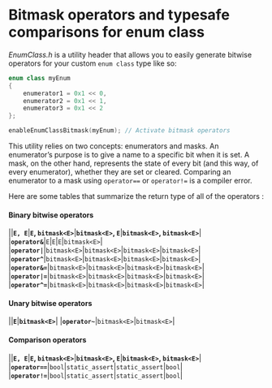 # Bitmask operators and typesafe comparisons for enum class
*EnumClass.h* is a utility header that allows you to easily generate bitwise operators for your custom `enum class` type like so:
```cpp
enum class myEnum
{
	enumerator1 = 0x1 << 0,
	enumerator2 = 0x1 << 1,
	enumerator3 = 0x1 << 2
};

enableEnumClassBitmask(myEnum); // Activate bitmask operators
```
This utility relies on two concepts: enumerators and masks. An enumerator’s purpose is to give a name to a specific bit when it is set. A mask, on the other hand, represents the state of every bit (and this way, of every enumerator), whether they are set or cleared. Comparing an enumerator to a mask using `operator==` or `operator!=` is a compiler error.

Here are some tables that summarize the return type of all of the operators :

#### Binary bitwise operators

||**`E, E`**|**`E`, `bitmask<E>`**|**`bitmask<E>`, `E`**|**`bitmask<E>`, `bitmask<E>`**|
|**`operator&`**|`E`|`E`|`E`|`bitmask<E>`|
|**`operator|`**|`bitmask<E>`|`bitmask<E>`|`bitmask<E>`|`bitmask<E>`|
|**`operator^`**|`bitmask<E>`|`bitmask<E>`|`bitmask<E>`|`bitmask<E>`|
|**`operator&=`**|`bitmask<E>`|`bitmask<E>`|`bitmask<E>`|`bitmask<E>`|
|**`operator|=`**|`bitmask<E>`|`bitmask<E>`|`bitmask<E>`|`bitmask<E>`|
|**`operator^=`**|`bitmask<E>`|`bitmask<E>`|`bitmask<E>`|`bitmask<E>`|

#### Unary bitwise operators

||**`E`**|**`bitmask<E>`**|
|**`operator~`**|`bitmask<E>`|`bitmask<E>`|

#### Comparison operators

||**`E, E`**|**`E`, `bitmask<E>`**|**`bitmask<E>`, `E`**|**`bitmask<E>`, `bitmask<E>`**|
|**`operator==`**|`bool`|`static_assert`|`static_assert`|`bool`|
|**`operator!=`**|`bool`|`static_assert`|`static_assert`|`bool`|
